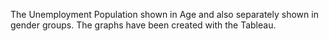 The Unemployment Population shown in Age and also separately shown in gender groups. 
The graphs have been created with the Tableau. 
